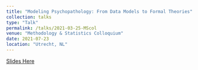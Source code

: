```yaml
---
title: "Modeling Psychopathology: From Data Models to Formal Theories"
collection: talks
type: "Talk"
permalink: /talks/2021-03-25-MScol
venue: "Methodology & Statistics Colloquium"
date: 2021-07-23
location: "Utrecht, NL"
---
```


[Slides Here](http://ryanoisin.github.io/files/DM2FT_Talks_MScolloquium_March2022.pdf)
